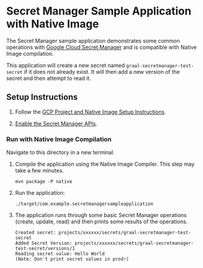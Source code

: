 # Secret Manager Sample Application with Native Image

The Secret Manager sample application demonstrates some common operations with [Google Cloud Secret Manager](https://cloud.google.com/secret-manager) and is compatible with Native Image compilation.

This application will create a new secret named `graal-secretmanager-test-secret` if it does not already exist.
It will then add a new version of the secret and then attempt to read it.

## Setup Instructions

1. Follow the [GCP Project and Native Image Setup Instructions](../../README.md).

2. [Enable the Secret Manager APIs](https://console.cloud.google.com/apis/api/secretmanager.googleapis.com).

### Run with Native Image Compilation

Navigate to this directory in a new terminal.

1. Compile the application using the Native Image Compiler. This step may take a few minutes.

    ```
    mvn package -P native
    ```
    
2. Run the application:

    ```
    ./target/com.example.secretmanagersampleapplication
    ```

3. The application runs through some basic Secret Manager operations (create, update, read) and then prints some results of the operations.

    ```
    Created secret: projects/xxxxxx/secrets/graal-secretmanager-test-secret
    Added Secret Version: projects/xxxxxx/secrets/graal-secretmanager-test-secret/versions/1
    Reading secret value: Hello World
    (Note: Don't print secret values in prod!)
    ```
